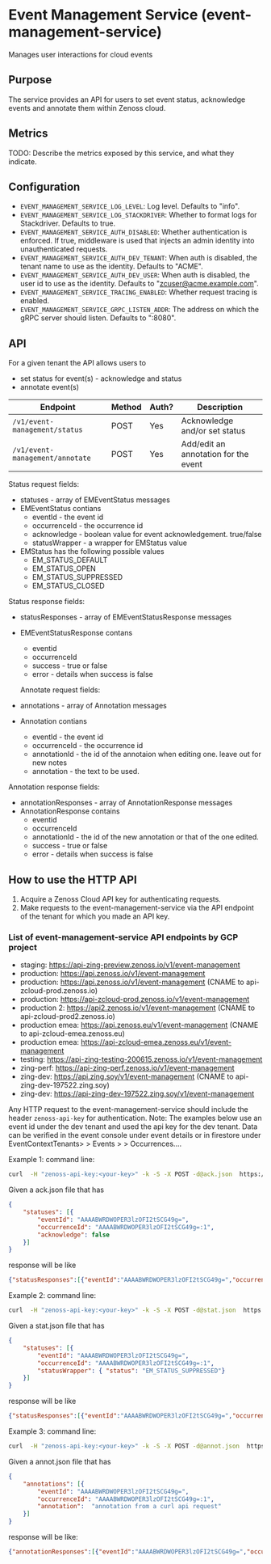 # Event Management Service (event-management-service)

Manages user interactions for cloud events

## Purpose

The service provides an API for users to set event status, acknowledge events and annotate them within Zenoss cloud.

## Metrics

TODO: Describe the metrics exposed by this service, and what they indicate.

## Configuration

* `EVENT_MANAGEMENT_SERVICE_LOG_LEVEL`: Log level. Defaults to "info".
* `EVENT_MANAGEMENT_SERVICE_LOG_STACKDRIVER`: Whether to format logs for Stackdriver. Defaults to true.
* `EVENT_MANAGEMENT_SERVICE_AUTH_DISABLED`: Whether authentication is enforced. If true, middleware is used that injects an admin identity into unauthenticated requests.
* `EVENT_MANAGEMENT_SERVICE_AUTH_DEV_TENANT`: When auth is disabled, the tenant name to use as the identity. Defaults to "ACME".
* `EVENT_MANAGEMENT_SERVICE_AUTH_DEV_USER`: When auth is disabled, the user id to use as the identity. Defaults to "zcuser@acme.example.com".
* `EVENT_MANAGEMENT_SERVICE_TRACING_ENABLED`: Whether request tracing is enabled.
* `EVENT_MANAGEMENT_SERVICE_GRPC_LISTEN_ADDR`: The address on which the gRPC server should listen. Defaults to ":8080".

## API

For a given tenant the API allows users to

* set status for event(s) - acknowledge and status
* annotate event(s)

<!-- markdown-swagger -->
 Endpoint                        | Method | Auth? | Description
 ------------------------------- | ------ | ----- | -----------
 `/v1/event-management/status`   | POST   | Yes   | Acknowledge and/or set status
 `/v1/event-management/annotate` | POST   | Yes   | Add/edit an annotation for the event
<!-- /markdown-swagger -->

Status request fields:

* statuses - array of EMEventStatus  messages
* EMEventStatus  contians
  * eventId - the event id
  * occurrenceId - the occurrence id
  * acknowledge - boolean value for event acknowledgement. true/false
  * statusWrapper - a wrapper for EMStatus  value
* EMStatus has the following possible values
  * EM_STATUS_DEFAULT
  * EM_STATUS_OPEN
  * EM_STATUS_SUPPRESSED
  * EM_STATUS_CLOSED

Status response fields:

* statusResponses - array of EMEventStatusResponse messages
* EMEventStatusResponse  contans
  * eventid
  * occurrenceId
  * success - true or false
  * error - details when success is false

  Annotate request fields:
* annotations - array of Annotation messages
* Annotation   contians
  * eventId - the event id
  * occurrenceId - the occurrence id
  * annotationId -  the id of the annotaion when editing one. leave out for new notes
  * annotation  - the text to be used.

Annotation response fields:

* annotationResponses  - array of AnnotationResponse messages
* AnnotationResponse contains
  * eventid
  * occurrenceId
  * annotationId - the id of the new annotation or that of the one edited.
  * success - true or false
  * error - details when success is false

## How to use the HTTP API

  1. Acquire a Zenoss Cloud API key for authenticating requests.
  2. Make requests to the event-management-service via the API endpoint of the tenant for which you made an API key.

### List of event-management-service API endpoints by GCP project

* staging: <https://api-zing-preview.zenoss.io/v1/event-management>
* production: <https://api.zenoss.io/v1/event-management>
* production: <https://api.zenoss.io/v1/event-management> (CNAME to api-zcloud-prod.zenoss.io)
* production: <https://api-zcloud-prod.zenoss.io/v1/event-management>
* production 2: <https://api2.zenoss.io/v1/event-management> (CNAME to api-zcloud-prod2.zenoss.io)
* production emea: <https://api.zenoss.eu/v1/event-management> (CNAME to api-zcloud-emea.zenoss.eu)
* production emea: <https://api-zcloud-emea.zenoss.eu/v1/event-management>
* testing: <https://api-zing-testing-200615.zenoss.io/v1/event-management>
* zing-perf: <https://api-zing-perf.zenoss.io/v1/event-management>
* zing-dev: <https://api.zing.soy/v1/event-management> (CNAME to api-zing-dev-197522.zing.soy)
* zing-dev: <https://api-zing-dev-197522.zing.soy/v1/event-management>

Any HTTP request to the event-management-service should include the header `zenoss-api-key` for authentication.
Note: The examples below use an event id under the dev tenant and used the api key for the dev tenant.
Data can be verified in the event console under event details or in firestore under EventContextTenants> <your tenant> > Events > <event-id> > Occurrences....

Example 1:
command line:

```sh
curl  -H "zenoss-api-key:<your-key>" -k -S -X POST -d@ack.json  https://api.zing.soy/v1/event-management/status
```

Given a ack.json file that has

```json
{
    "statuses": [{
        "eventId": "AAAABWRDWOPER3lzOFI2tSCG49g=",
        "occurrenceId": "AAAABWRDWOPER3lzOFI2tSCG49g=:1",
        "acknowledge": false
    }]
}
```

response will be like

```json
{"statusResponses":[{"eventId":"AAAABWRDWOPER3lzOFI2tSCG49g=","occurrenceId":"AAAABWRDWOPER3lzOFI2tSCG49g=:1","success":true}]}
```

Example 2:
command line:

```sh
curl  -H "zenoss-api-key:<your-key>" -k -S -X POST -d@stat.json  https://api.zing.soy/v1/event-management/status
```

Given a stat.json file that has

```json
{
    "statuses": [{
        "eventId": "AAAABWRDWOPER3lzOFI2tSCG49g=",
        "occurrenceId": "AAAABWRDWOPER3lzOFI2tSCG49g=:1",
        "statusWrapper": { "status": "EM_STATUS_SUPPRESSED"}
    }]
}
```

response will be like

```json
{"statusResponses":[{"eventId":"AAAABWRDWOPER3lzOFI2tSCG49g=","occurrenceId":"AAAABWRDWOPER3lzOFI2tSCG49g=:1","success":true}]}
```

Example 3:
command line:

```sh
curl  -H "zenoss-api-key:<your-key>" -k -S -X POST -d@annot.json  https://api.zing.soy/v1/event-management/annotate
```

Given a annot.json file that has

```json
{
    "annotations": [{
        "eventId": "AAAABWRDWOPER3lzOFI2tSCG49g=",
        "occurrenceId": "AAAABWRDWOPER3lzOFI2tSCG49g=:1",
        "annotation":  "annotation from a curl api request"
    }]
}
```

response will be like:

```json
{"annotationResponses":[{"eventId":"AAAABWRDWOPER3lzOFI2tSCG49g=","occurrenceId":"AAAABWRDWOPER3lzOFI2tSCG49g=:1","annotationId":"Q0WQI5BQayOBBoeZ2LBD","success":true}]}
```
